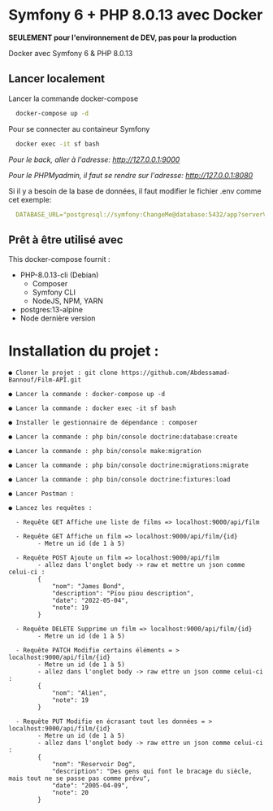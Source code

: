 
# Symfony 6 + PHP 8.0.13 avec Docker

**SEULEMENT pour l'environnement de DEV, pas pour la production**

Docker avec Symfony 6 & PHP 8.0.13

## Lancer localement

Lancer la commande docker-compose

```bash
  docker-compose up -d
```


Pour se connecter au containeur Symfony
```bash
  docker exec -it sf bash
```



*Pour le back, aller à l'adresse: http://127.0.0.1:9000*

*Pour le PHPMyadmin, il faut se rendre sur l'adresse: http://127.0.0.1:8080* 

Si il y a besoin de la base de données, il faut modifier le fichier .env comme cet exemple:

```yaml
  DATABASE_URL="postgresql://symfony:ChangeMe@database:5432/app?serverVersion=13&charset=utf8"
```

## Prêt à être utilisé avec

This docker-compose fournit :

- PHP-8.0.13-cli (Debian)
    - Composer
    - Symfony CLI
    - NodeJS, NPM, YARN
- postgres:13-alpine
- Node dernière version




# Installation du projet :  
  
    ● Cloner le projet : git clone https://github.com/Abdessamad-Bannouf/Film-API.git

    ● Lancer la commande : docker-compose up -d

    ● Lancer la commande : docker exec -it sf bash
    
    ● Installer le gestionnaire de dépendance : composer  
        
    ● Lancer la commande : php bin/console doctrine:database:create  
      
    ● Lancer la commande : php bin/console make:migration  

    ● Lancer la commande : php bin/console doctrine:migrations:migrate  

    ● Lancer la commande : php bin/console doctrine:fixtures:load
    
    ● Lancer Postman :
    
    ● Lancez les requêtes :

      - Requête GET Affiche une liste de films => localhost:9000/api/film

      - Requête GET Affiche un film => localhost:9000/api/film/{id}
            - Metre un id (de 1 à 5)

      - Requête POST Ajoute un film => localhost:9000/api/film 
            - allez dans l'onglet body -> raw et mettre un json comme celui-ci : 
            {
                "nom": "James Bond",
                "description": "Pïou piou description",
                "date": "2022-05-04",
                "note": 19
            }

      - Requête DELETE Supprime un film => localhost:9000/api/film/{id}
            - Metre un id (de 1 à 5)

      - Requête PATCH Modifie certains éléments = > localhost:9000/api/film/{id}
            - Metre un id (de 1 à 5)
            - allez dans l'onglet body -> raw ettre un json comme celui-ci :
            {
                "nom": "Alien",
                "note": 19
            }

      - Requête PUT Modifie en écrasant tout les données = > localhost:9000/api/film/{id}
            - Metre un id (de 1 à 5)
            - allez dans l'onglet body -> raw ettre un json comme celui-ci :
            {
                "nom": "Reservoir Dog",
                "description": "Des gens qui font le bracage du siècle, mais tout ne se passe pas comme prévu",
                "date": "2005-04-09",
                "note": 20
            }

